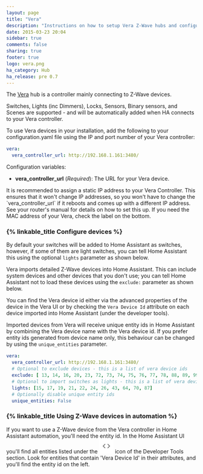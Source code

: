 ```yaml
---
layout: page
title: "Vera"
description: "Instructions on how to setup Vera Z-Wave hubs and configure devices within Home Assistant."
date: 2015-03-23 20:04
sidebar: true
comments: false
sharing: true
footer: true
logo: vera.png
ha_category: Hub
ha_release: pre 0.7
---
```


The [Vera](http://getvera.com) hub is a controller mainly connecting to Z-Wave devices.

Switches, Lights (inc Dimmers), Locks, Sensors, Binary sensors, and Scenes are supported - and will be automatically added when HA connects to your Vera controller.

To use Vera devices in your installation, add the following to your configuration.yaml file using the IP and port number of your Vera controller:

```yaml
vera:
  vera_controller_url: http://192.168.1.161:3480/
```

Configuration variables:

- **vera_controller_url** (*Required*): The URL for your Vera device.

<p class='note'>
  It is recommended to assign a static IP address to your Vera Controller. This ensures that it won't change IP addresses, so you won't have to change the `vera_controller_url` if it reboots and comes up with a different IP address. See your router's manual for details on how to set this up. If you need the MAC address of your Vera, check the label on the bottom.
</p>

### {% linkable_title Configure devices %} 

By default your switches will be added to Home Assistant as switches, however, if some of them are light switches, you can tell Home Assistant this using the optional `lights` parameter as shown below.

Vera imports detailed Z-Wave devices into Home Assistant. This can include system devices and other devices that you don't use; you can tell Home Assistant not to load these devices using the `exclude:` parameter as shown below.

You can find the Vera device id either via the advanced properties of the device in the Vera UI or by checking the `Vera Device Id` attribute on each device imported into Home Assistant (under the developer tools).

Imported devices from Vera will receive unique entity ids in Home Assistant by combining the Vera device name with the Vera device id. If you prefer entity ids generated from device name only, this behaviour can be changed by using the `unique_entities` parameter.

```yaml
vera:
  vera_controller_url: http://192.168.1.161:3480/
  # Optional to exclude devices - this is a list of vera device ids
  exclude: [ 13, 14, 16, 20, 23, 72, 73, 74, 75, 76, 77, 78, 88, 89, 99]
  # Optional to import switches as lights - this is a list of vera device ids
  lights: [15, 17, 19, 21, 22, 24, 26, 43, 64, 70, 87]
  # Optionally disable unique entity ids
  unique_entities: False
```

### {% linkable_title Using Z-Wave devices in automation %} 

If you want to use a Z-Wave device from the Vera controller in Home Assistant automation, you'll need the entity id. In the Home Assistant UI you'll find all entities listed under the <img src='/images/screenshots/developer-tool-states-icon.png' alt='service developer tool icon' class="no-shadow" height="38" /> icon of the Developer Tools section. Look for entities that contain 'Vera Device Id' in their attributes, and you'll find the entity id on the left.
